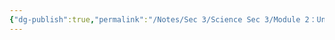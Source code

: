 ```yaml
---
{"dg-publish":true,"permalink":"/Notes/Sec 3/Science Sec 3/Module 2：Univers vivant/Chapitre 4：La fonction de nutrition/4.4：Le sang/"}
---
```


